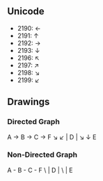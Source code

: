 ## Unicode
- 2190: ←
- 2191: ↑
- 2192: →
- 2193: ↓
- 2196: ↖
- 2197: ↗
- 2198: ↘
- 2199: ↙

## Drawings

### Directed Graph

A -> B -> C -> F
      ↘     ↙  |
         D     |
            ↘  ↓
               E

### Non-Directed Graph

A - B - C - F
      \     |
        D   |
          \ |
            E

 